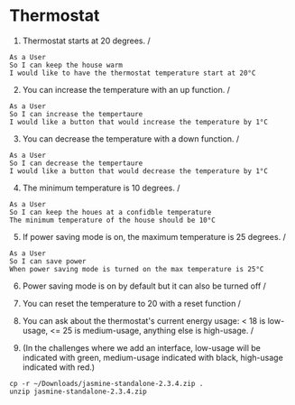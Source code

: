 # Thermostat

1. Thermostat starts at 20 degrees. \/ 

```
As a User 
So I can keep the house warm 
I would like to have the thermostat temperature start at 20°C  
```

2. You can increase the temperature with an up function. \/  

``` 
As a User 
So I can increase the tempertaure 
I would like a button that would increase the temperature by 1°C
```

3. You can decrease the temperature with a down function. \/  

```
As a User 
So I can decrease the tempertaure 
I would like a button that would decrease the temperature by 1°C
```

4. The minimum temperature is 10 degrees. \/ 

``` 
As a User 
So I can keep the houes at a confidble temperature 
The minimum temperature of the house should be 10°C
```

5. If power saving mode is on, the maximum temperature is 25 degrees. \/  

``` 
As a User 
So I can save power 
When power saving mode is turned on the max temperature is 25°C 
``` 

6. Power saving mode is on by default but it can also be turned off \/ 

7. You can reset the temperature to 20 with a reset function \/ 

8. You can ask about the thermostat's current energy usage: < 18 is low-usage, <= 25 is medium-usage, anything else is high-usage.  \/ 

9. (In the challenges where we add an interface, low-usage will be indicated with green, medium-usage indicated with black, high-usage indicated with red.) 


``` 
cp -r ~/Downloads/jasmine-standalone-2.3.4.zip .
unzip jasmine-standalone-2.3.4.zip
```
